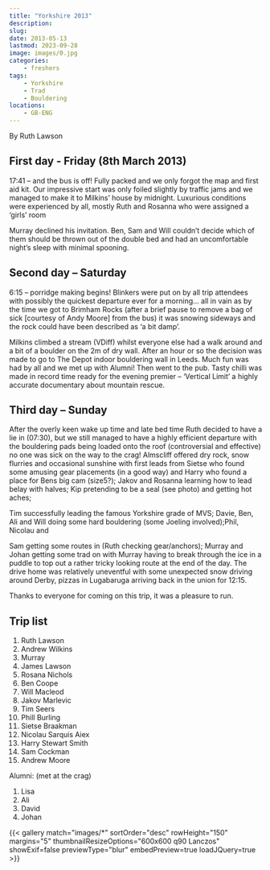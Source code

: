 ```yaml
---
title: "Yorkshire 2013"
description: 
slug: 
date: 2013-05-13
lastmod: 2023-09-28
image: images/0.jpg
categories:
    - freshers
tags:
    - Yorkshire
    - Trad
    - Bouldering
locations:
    - GB-ENG
---
```


By Ruth Lawson

## First day - Friday (8th March 2013)

17:41 – and the bus is off! Fully packed and we only forgot the map and first
aid kit. Our impressive start was only foiled slightly by traffic jams and we
managed to make it to Milkins’ house by midnight. Luxurious conditions were
experienced by all, mostly Ruth and Rosanna who were assigned a ‘girls’ room

Murray declined his invitation. Ben, Sam and Will couldn’t decide which of
them should be thrown out of the double bed and had an uncomfortable night’s
sleep with minimal spooning.

## Second day – Saturday

6:15 – porridge making begins! Blinkers were put on by all trip attendees with
possibly the quickest departure ever for a morning... all in vain as by the time
we got to Brimham Rocks (after a brief pause to remove a bag of sick [courtesy
of Andy Moore] from the bus) it was snowing sideways and the rock could have
been described as ‘a bit damp’.


Milkins climbed a stream (VDiff) whilst everyone else had a walk around
and a bit of a boulder on the 2m of dry wall. After an hour or so the decision
was made to go to The Depot indoor bouldering wall in Leeds. Much fun was
had by all and we met up with Alumni! Then went to the pub. Tasty chilli was
made in record time ready for the evening premier – ‘Vertical Limit’ a highly
accurate documentary about mountain rescue.


## Third day – Sunday

After the overly keen wake up time and late bed time Ruth decided to have
a lie in (07:30), but we still managed to have a highly efficient departure with
the bouldering pads being loaded onto the roof (controversial and effective) no
one was sick on the way to the crag! Almscliff offered dry rock, snow flurries
and occasional sunshine with first leads from Sietse who found some amusing
gear placements (in a good way) and Harry who found a place for Bens big
cam (size5?); Jakov and Rosanna learning how to lead belay with halves; Kip
pretending to be a seal (see photo) and getting hot aches;

Tim successfully leading the famous Yorkshire grade of MVS; Davie, Ben, Ali
and Will doing some hard bouldering (some Joeling involved);Phil, Nicolau and

Sam getting some routes in (Ruth checking gear/anchors); Murray and Johan
getting some trad on with Murray having to break through the ice in a puddle to
top out a rather tricky looking route at the end of the day. The drive home was
relatively uneventful with some unexpected snow driving around Derby, pizzas
in Lugabaruga arriving back in the union for 12:15.

Thanks to everyone for coming on this trip, it was a pleasure to run.

## Trip list

1. Ruth Lawson
2. Andrew Wilkins
3. Murray
4. James Lawson
5. Rosana Nichols
6. Ben Coope
7. Will Macleod
8. Jakov Marlevic
9. Tim Seers
10. Phill Burling
11. Sietse Braakman
12. Nicolau Sarquis Aiex
13. Harry Stewart Smith
14. Sam Cockman
15. Andrew Moore

Alumni: (met at the crag)

1. Lisa
2. Ali
3. David
4. Johan




{{< gallery match="images/*" sortOrder="desc" rowHeight="150" margins="5" thumbnailResizeOptions="600x600 q90 Lanczos" showExif=false previewType="blur" embedPreview=true loadJQuery=true >}}


